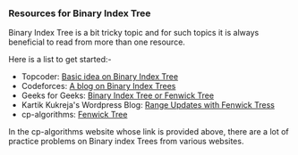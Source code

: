 ### Resources for Binary Index Tree

Binary Index Tree is a bit tricky topic and for such topics it is always beneficial to read from more than one resource.

Here is a list to get started:-
* Topcoder: [Basic idea on Binary Index Tree](https://www.topcoder.com/community/competitive-programming/tutorials/binary-indexed-trees/)
* Codeforces: [A blog on Binary Index Trees](https://codeforces.com/blog/entry/619)
* Geeks for Geeks: [Binary Index Tree or Fenwick Tree](https://www.geeksforgeeks.org/binary-indexed-tree-or-fenwick-tree-2/)
* Kartik Kukreja's Wordpress Blog: [Range Updates with Fenwick Tress](https://kartikkukreja.wordpress.com/2013/12/02/range-updates-with-bit-fenwick-tree/)
* cp-algorithms: [Fenwick Tree](https://cp-algorithms.com/data_structures/fenwick.html)

In the cp-algorithms website whose link is provided above, there are a lot of practice problems on Binary index Trees from various websites.